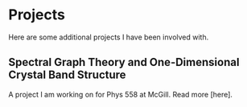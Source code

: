 # Projects

Here are some additional projects I have been involved with.

## Spectral Graph Theory and One-Dimensional Crystal Band Structure

A project I am working on for Phys 558 at McGill. Read more [here].

